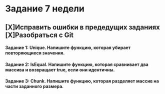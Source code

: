 # **Задание 7 недели**

[X]Исправить ошибки в предедущих заданиях
[X]Разобраться с Git
---
#### Задание 1: Unique. Напишите функцию, которая убирает повторяющиеся значения.
#### Задание 2: IsEqual. Напишите функцию, которая сравнивает два массива и возвращает true, если они идентичны.
#### Задание 3: Chunk. Напишите функцию, которая разделяет массив на части заданного размера.
